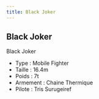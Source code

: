 ```yaml
---
title: Black Joker
---
```


Black Joker
-----------




Black Joker   
  
- Type : Mobile Fighter  
- Taille : 16.4m  
- Poids : 7t  
- Armement : Chaine Thermique  
- Pilote : Tris Surugeiref

